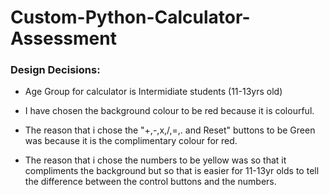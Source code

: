# Custom-Python-Calculator-Assessment


### Design Decisions:
- Age Group for calculator is Intermidiate students (11-13yrs old)

- I have chosen the background colour to be red because it is colourful.
- The reason that i chose the "+,-,x,/,=,. and Reset" buttons to be Green was because it is the complimentary colour for red.
- The reason that i chose the numbers to be yellow was so that it compliments the background but so that is easier for 11-13yr olds to tell the difference between the control buttons and the numbers.
